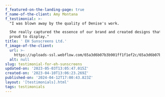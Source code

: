 ```yaml
---
f_featured-on-the-landing-page: true
f_name-of-the-client: Amy Montana
f_testimonial: >-
  "I was blown away by the quality of Denise's work.

  She really captured the essence of our brand and created designs that we're
  proud to display."
title: ' EH Sunscreens Ltd.'
f_image-of-the-client:
  url: >-
    https://uploads-ssl.webflow.com/65a3d6b07b3b901ff1f1ef2c/65a3d6b07b3b901ff1f1ef78_client-02.jpg
  alt: null
slug: testimonial-for-eh-sunscreens
updated-on: '2023-05-03T13:05:47.015Z'
created-on: '2023-04-10T13:06:23.269Z'
published-on: '2024-04-12T17:00:43.823Z'
layout: '[testimonials].html'
tags: testimonials
---
```




